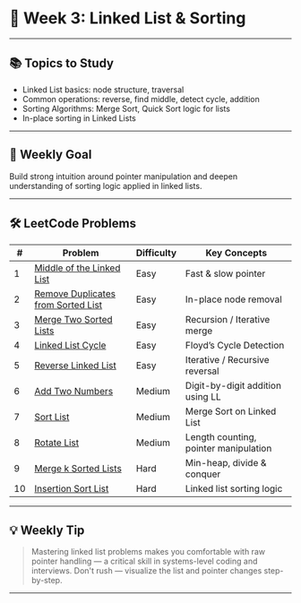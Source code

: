 # 🔗 Week 3: Linked List & Sorting

---

## 📚 Topics to Study
- Linked List basics: node structure, traversal
- Common operations: reverse, find middle, detect cycle, addition
- Sorting Algorithms: Merge Sort, Quick Sort logic for lists
- In-place sorting in Linked Lists

---

## 🎯 Weekly Goal
Build strong intuition around pointer manipulation and deepen understanding of sorting logic applied in linked lists.

---

## 🛠 LeetCode Problems

| #  | Problem | Difficulty | Key Concepts |
|----|---------|------------|--------------|
| 1  | [Middle of the Linked List](https://leetcode.com/problems/middle-of-the-linked-list/) | Easy | Fast & slow pointer |
| 2  | [Remove Duplicates from Sorted List](https://leetcode.com/problems/remove-duplicates-from-sorted-list/) | Easy | In-place node removal |
| 3  | [Merge Two Sorted Lists](https://leetcode.com/problems/merge-two-sorted-lists/) | Easy | Recursion / Iterative merge |
| 4  | [Linked List Cycle](https://leetcode.com/problems/linked-list-cycle/) | Easy | Floyd’s Cycle Detection |
| 5  | [Reverse Linked List](https://leetcode.com/problems/reverse-linked-list/) | Easy | Iterative / Recursive reversal |
| 6  | [Add Two Numbers](https://leetcode.com/problems/add-two-numbers/) | Medium | Digit-by-digit addition using LL |
| 7  | [Sort List](https://leetcode.com/problems/sort-list/) | Medium | Merge Sort on Linked List |
| 8  | [Rotate List](https://leetcode.com/problems/rotate-list/) | Medium | Length counting, pointer manipulation |
| 9  | [Merge k Sorted Lists](https://leetcode.com/problems/merge-k-sorted-lists/) | Hard | Min-heap, divide & conquer |
| 10 | [Insertion Sort List](https://leetcode.com/problems/insertion-sort-list/) | Hard | Linked list sorting logic |

---

## 💡 Weekly Tip
> Mastering linked list problems makes you comfortable with raw pointer handling — a critical skill in systems-level coding and interviews. Don't rush — visualize the list and pointer changes step-by-step.

---
